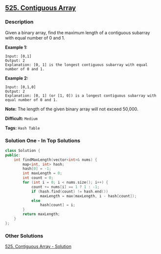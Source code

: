 ## [525. Contiguous Array](https://leetcode.com/problems/contiguous-array/description/)

### Description

Given a binary array, find the maximum length of a contiguous subarray with equal number of 0 and 1.

**Example 1:**

```
Input: [0,1]
Output: 2
Explanation: [0, 1] is the longest contiguous subarray with equal number of 0 and 1.

```

**Example 2:**

```
Input: [0,1,0]
Output: 2
Explanation: [0, 1] (or [1, 0]) is a longest contiguous subarray with equal number of 0 and 1.

```

**Note:** The length of the given binary array will not exceed 50,000.

**Difficult:** `Medium`

**Tags:** `Hash Table`

### Solution One - In Top Solutions

```c++
class Solution {
public:
    int findMaxLength(vector<int>& nums) {
        map<int, int> hash;
        hash[0] = -1;
        int maxLength = 0;
        int count = 0;
        for (int i = 0; i < nums.size(); i++) {
            count += nums[i] == 1 ? 1 : -1;
            if (hash.find(count) != hash.end())
                maxLength = max(maxLength, i - hash[count]);
            else
                hash[count] = i;
        }
        return maxLength;
    }
};
```

### Other Solutions

[525. Contiguous Array - Solution](https://leetcode.com/problems/contiguous-array/solution/)
